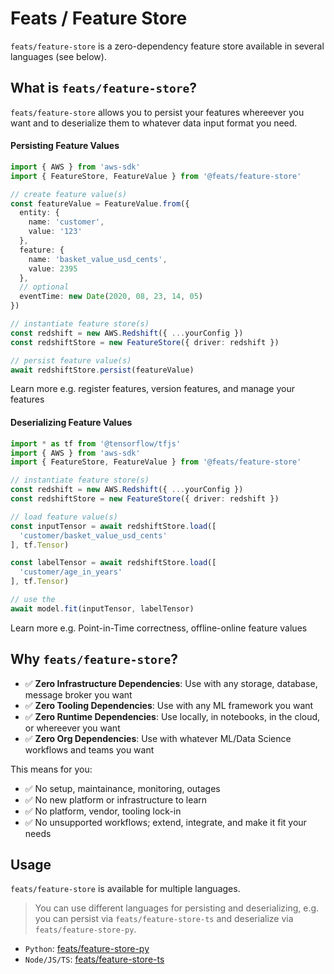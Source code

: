 # Feats / Feature Store

`feats/feature-store` is a zero-dependency feature store available in several languages (see below). 

## What is `feats/feature-store`?

`feats/feature-store` allows you to persist your features whereever you want and to deserialize them to whatever data input format you need.

#### Persisting Feature Values

```typescript
import { AWS } from 'aws-sdk'
import { FeatureStore, FeatureValue } from '@feats/feature-store'

// create feature value(s)
const featureValue = FeatureValue.from({
  entity: {
    name: 'customer',
    value: '123'
  },
  feature: {
    name: 'basket_value_usd_cents',
    value: 2395
  },
  // optional
  eventTime: new Date(2020, 08, 23, 14, 05)
})

// instantiate feature store(s)
const redshift = new AWS.Redshift({ ...yourConfig })
const redshiftStore = new FeatureStore({ driver: redshift })

// persist feature value(s)
await redshiftStore.persist(featureValue)
```

Learn more e.g. register features, version features, and manage your features

#### Deserializing Feature Values

```typescript
import * as tf from '@tensorflow/tfjs'
import { AWS } from 'aws-sdk'
import { FeatureStore, FeatureValue } from '@feats/feature-store'

// instantiate feature store(s)
const redshift = new AWS.Redshift({ ...yourConfig })
const redshiftStore = new FeatureStore({ driver: redshift })

// load feature value(s)
const inputTensor = await redshiftStore.load([
  'customer/basket_value_usd_cents'
], tf.Tensor)

const labelTensor = await redshiftStore.load([
  'customer/age_in_years'
], tf.Tensor)

// use the 
await model.fit(inputTensor, labelTensor)
```

Learn more e.g. Point-in-Time correctness, offline-online feature values

## Why `feats/feature-store`?

- ✅ **Zero Infrastructure Dependencies**: Use with any storage, database, message broker you want
- ✅ **Zero Tooling Dependencies**: Use with any ML framework you want
- ✅ **Zero Runtime Dependencies**: Use locally, in notebooks, in the cloud, or whereever you want
- ✅ **Zero Org Dependencies**: Use with whatever ML/Data Science workflows and teams you want

This means for you:

- ✅ No setup, maintainance, monitoring, outages
- ✅ No new platform or infrastructure to learn
- ✅ No platform, vendor, tooling lock-in
- ✅ No unsupported workflows; extend, integrate, and make it fit your needs

## Usage

`feats/feature-store` is available for multiple languages.

> You can use different languages for persisting and deserializing, e.g. you can persist via `feats/feature-store-ts` and deserialize via `feats/feature-store-py`.

- `Python`: [feats/feature-store-py](./)
- `Node/JS/TS`: [feats/feature-store-ts](./)
